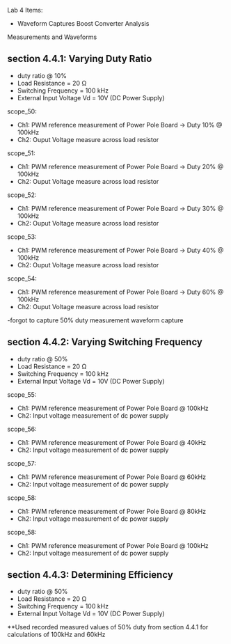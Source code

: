 Lab 4 Items:
- Waveform Captures
Boost Converter Analysis


Measurements and Waveforms

section 4.4.1: Varying Duty Ratio
----------------------------------------------------------
- duty ratio @ 10%
- Load Resistance = 20 Ω
- Switching Frequency = 100 kHz
- External Input Voltage Vd = 10V (DC Power Supply)

scope_50:
- Ch1: PWM reference measurement of Power Pole Board -> Duty 10% @ 100kHz
- Ch2: Ouput Voltage measure across load resistor

scope_51:
- Ch1: PWM reference measurement of Power Pole Board -> Duty 20% @ 100kHz
- Ch2: Ouput Voltage measure across load resistor

scope_52:
- Ch1: PWM reference measurement of Power Pole Board -> Duty 30% @ 100kHz
- Ch2: Ouput Voltage measure across load resistor

scope_53:
- Ch1: PWM reference measurement of Power Pole Board -> Duty 40% @ 100kHz
- Ch2: Ouput Voltage measure across load resistor

scope_54:
- Ch1: PWM reference measurement of Power Pole Board -> Duty 60% @ 100kHz
- Ch2: Ouput Voltage measure across load resistor

-forgot to capture 50% duty measurement waveform capture



section 4.4.2: Varying Switching Frequency
----------------------------------------------------------
- duty ratio @ 50%
- Load Resistance = 20 Ω
- Switching Frequency = 100 kHz
- External Input Voltage Vd = 10V (DC Power Supply)

scope_55:
- Ch1: PWM reference measurement of Power Pole Board @ 100kHz
- Ch2: Input voltage measurement of dc power supply

scope_56:
- Ch1: PWM reference measurement of Power Pole Board @ 40kHz
- Ch2: Input voltage measurement of dc power supply

scope_57:
- Ch1: PWM reference measurement of Power Pole Board @ 60kHz
- Ch2: Input voltage measurement of dc power supply

scope_58:
- Ch1: PWM reference measurement of Power Pole Board @ 80kHz
- Ch2: Input voltage measurement of dc power supply

scope_58:
- Ch1: PWM reference measurement of Power Pole Board @ 100kHz
- Ch2: Input voltage measurement of dc power supply


section 4.4.3: Determining Efficiency
----------------------------------------------------------
- duty ratio @ 50%
- Load Resistance = 20 Ω
- Switching Frequency = 100 kHz
- External Input Voltage Vd = 10V (DC Power Supply)

**Used recorded measured values of 50% duty from section 4.4.1 for calculations of 100kHz and 60kHz

